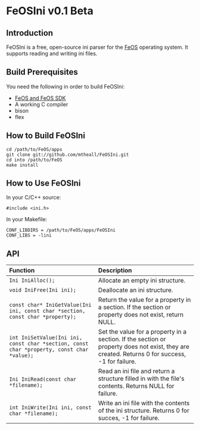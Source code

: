 FeOSIni v0.1 Beta
=================

Introduction
------------
FeOSIni is a free, open-source ini parser for the
[FeOS](https://github.com/fincs/FeOS "FeOS") operating system.
It supports reading and writing ini files.

Build Prerequisites
-------------------
You need the following in order to build FeOSIni:

- [FeOS and FeOS SDK](https://github.com/fincs/FeOS "FeOS")
- A working C compiler
- bison
- flex

How to Build FeOSIni
--------------------
    cd /path/to/FeOS/apps
    git clone git://github.com/mtheall/FeOSIni.git
    cd into /path/to/FeOS
    make install

How to Use FeOSIni
------------------
In your C/C++ source:

    #include <ini.h>

In your Makefile:

    CONF_LIBDIRS = /path/to/FeOS/apps/FeOSIni
    CONF_LIBS = -lini

API
---
| Function                 | Description                      |
|:-------------------------|:---------------------------------|
| `Ini IniAlloc();`        | Allocate an empty ini structure. |
| `void IniFree(Ini ini);` | Deallocate an ini structure.     |
| `const char* IniGetValue(Ini ini, const char *section, const char *property);`            | Return the value for a property in a section. If the section or property does not exist, return NULL. |
| `int IniSetValue(Ini ini, const char *section, const char *property, const char *value);` | Set the value for a property in a section. If the section or property does not exist, they are created. Returns 0 for success, -1 for failure. |
| `Ini IniRead(const char *filename);`           | Read an ini file and return a structure filled in with the file's contents. Returns NULL for failure. |
| `int IniWrite(Ini ini, const char *filename);` | Write an ini file with the contents of the ini structure. Returns 0 for succes, -1 for failure.       |

